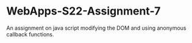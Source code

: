 # WebApps-S22-Assignment-7
An assignment on java script modifying the DOM and using anonymous callback functions.<br>

